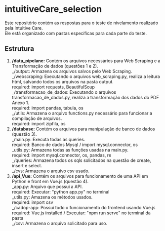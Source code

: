 # intuitiveCare_selection
Este repositório contém as respostas para o teste de nivelamento realizado pela Intuitive Care.  
Ele está organizado com pastas específicas para cada parte do teste.

## Estrutura
1. **/data_pipelane:** Contém os arquivos necessários para Web Scraping e a Transformação de dados (questões 1 e 2).  
_/output: Armazena os arquivos salvos pelo Web Scraping.  
_/webscraping: Executando o arquivos web_scraping.py, realiza a leitura html, salvando todos os arquivos na pasta output.  
required: import requests, BeautifulSoup  
_/transformacao_de_dados: Executando o arquivos transformacao_de_dados.py, realiza a transformação dos dados do PDF Anexo 1.  
required: import pandas, tabula, os  
_/utils: Armazena o arquivo functions.py necessário para funcionar a compilação de arquivos.  
required: import zipfila, os  
2. **/database:** Contém os arquivos para manipulação de banco de dados (questão 3).  
_main.py: Executa todas as queries.  
required: Banco de dados Mysql / import mysql.connector, os  
_utils.py: Armazena todas as funções usadas na main.py.  
required: import mysql.connector, os, pandas, re  
_/queries: Armazena todos os sqls solicitados na questão de create, insert e select.  
_/cvs: Armazena o arquivo csv usado.  
3. **/api_Vue:** Contém os arquivos para funcionamento de uma API em Python e front em Vue.js (questão 4).  
_app.py: Arquivo que possui a API.  
required: Executar: "python app.py" no terminal  
_utils.py: Amazena os métodos usados.  
required: import csv  
_/cadop-app: Possui todo o funcionamento do frontend usando Vue.js  
required: Vue.js installed / Executar: "npm run serve" no terminal da pasta  
_/csv: Armazena o arquivo solicitado para uso.  
